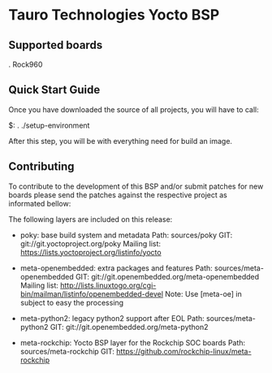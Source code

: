 Tauro Technologies Yocto BSP
===============================

Supported boards
----------------

   . Rock960

Quick Start Guide
-----------------

Once you have downloaded the source of all projects, you will have to
call:

$: . ./setup-environment <build directory>

After this step, you will be with everything need for build an image.

Contributing
------------

To contribute to the development of this BSP and/or submit patches for
new boards please send the patches against the respective project as
informated bellow:

The following layers are included on this release:

 * poky: base build system and metadata
    Path: sources/poky
    GIT: git://git.yoctoproject.org/poky
    Mailing list: https://lists.yoctoproject.org/listinfo/yocto

 * meta-openembedded: extra packages and features
    Path: sources/meta-openembedded
    GIT: git://git.openembedded.org/meta-openembedded
    Mailing list: http://lists.linuxtogo.org/cgi-bin/mailman/listinfo/openembedded-devel
    Note: Use [meta-oe] in subject to easy the processing

  * meta-python2: legacy python2 support after EOL
    Path: sources/meta-python2
    GIT: git://git.openembedded.org/meta-python2
  
   * meta-rockchip: Yocto BSP layer for the Rockchip SOC boards
    Path: sources/meta-rockchip
    GIT: https://github.com/rockchip-linux/meta-rockchip
